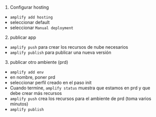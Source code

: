 1. Configurar hosting
- `amplify add hosting`
- seleccionar default
- seleccionar `Manual deployment`

2. publicar app
- `amplify push` para crear los recursos de nube necesarios
- `amplify publish` para publicar una nueva versión

3. publicar otro ambiente (prd)
- `amplify add env`
- en nombre, poner prd
- seleccionar perfil creado en el paso init
- Cuando termine, `amplify status` muestra que estamos en prd y que debe crear más recursos
- `amplify push` crea los recursos para el ambiente de prd (toma varios minutos)
- `amplify publish`



